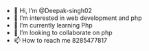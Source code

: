 - 👋 Hi, I’m @Deepak-singh02
- 👀 I’m interested in web development and php
- 🌱 I’m currently learning Php
- 💞️ I’m looking to collaborate on php
- 📫 How to reach me 8285477817

<!---
Deepak-singh02/Deepak-singh02 is a ✨ special ✨ repository because its `README.md` (this file) appears on your GitHub profile.
You can click the Preview link to take a look at your changes.
--->
